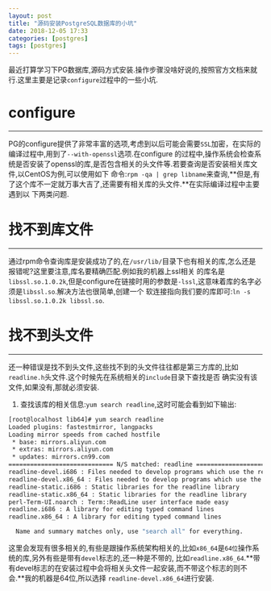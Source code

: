 ```yaml
---
layout: post
title: "源码安装PostgreSQL数据库的小坑"
date: 2018-12-05 17:33
categories: [postgres]
tags: [postgres]
---
```


最近打算学习下PG数据库,源码方式安装.操作步骤没啥好说的,按照官方文档来就行.这里主要是记录`configure`过程中的一些小坑.

# configure
---
PG的configure提供了非常丰富的选项,考虑到以后可能会需要`SSL`加密，在实际的编译过程中,用到了`--with-openssl`选项.在configure
的过程中,操作系统会检查系统是否安装了openssl的库,是否包含相关的头文件等.若要查询是否安装相关库文件,以CentOS为例,可以使用如下
命令:`rpm -qa | grep libname`来查询,**但是,有了这个库不一定就万事大吉了,还需要有相关库的头文件.**在实际编译过程中主要遇到以
下两类问题.

# 找不到库文件
---
通过rpm命令查询库是安装成功了的,在`/usr/lib/`目录下也有相关的库,怎么还是报错呢?这里要注意,库名要精确匹配.例如我的机器上ssl相关
的库名是`libssl.so.1.0.2k`,但是configure在链接时用的参数是`-lssl`,这意味着库的名字必须是`libssl.so`.解决方法也很简单,创建一个
软连接指向我们要的库即可:`ln -s libssl.so.1.0.2k libssl.so`.

# 找不到头文件
---
还一种错误是找不到头文件,这些找不到的头文件往往都是第三方库的,比如`readline.h`头文件.这个时候先在系统相关的`include`目录下查找是否
确实没有该文件,如果没有,那就必须安装.
1. 查找该库的相关信息:`yum search readline`,这时可能会看到如下输出:
```bash
[root@localhost lib64]# yum search readline
Loaded plugins: fastestmirror, langpacks
Loading mirror speeds from cached hostfile
 * base: mirrors.aliyun.com
 * extras: mirrors.aliyun.com
 * updates: mirrors.cn99.com
============================= N/S matched: readline =======================================
readline-devel.i686 : Files needed to develop programs which use the readline library
readline-devel.x86_64 : Files needed to develop programs which use the readline library
readline-static.i686 : Static libraries for the readline library
readline-static.x86_64 : Static libraries for the readline library
perl-Term-UI.noarch : Term::ReadLine user interface made easy
readline.i686 : A library for editing typed command lines
readline.x86_64 : A library for editing typed command lines

  Name and summary matches only, use "search all" for everything.
```
这里会发现有很多相关的,有些是跟操作系统架构相关的,比如`x86_64`是`64位`操作系统的库,另外有些是带有`devel`标志的,还一种是不带的,
比如`readline.x86_64`.**带有devel标志的在安装过程中会将相关头文件一起安装,而不带这个标志的则不会.**我的机器是64位,所以选择
`readline-devel.x86_64`进行安装.
